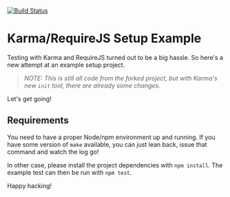 [![Build Status](https://travis-ci.org/olle/karma-requirejs-example.svg?branch=master)](https://travis-ci.org/olle/karma-requirejs-example)

Karma/RequireJS Setup Example
=============================

Testing with Karma and RequireJS turned out to be a big hassle. So here's a new
attempt at an example setup project.

> _NOTE: This is still all code from the forked project, but with Karma's new
         `init` tool, there are already some changes._

Let's get going!

## Requirements

You need to have a proper Node/npm environment up and running. If you have some
version of `make` available, you can just lean back, issue that command and
watch the log go!

In other case, please install the project dependencies with `npm install`. The
example test can then be run with `npm test`.

Happy hacking!

